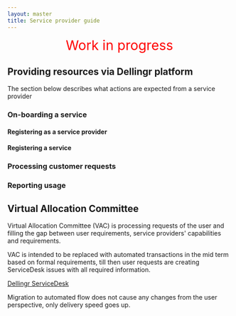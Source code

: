 ```yaml
---
layout: master
title: Service provider guide
---
```


<div style="text-align: center; font-size: 30px; color: red;">
Work in progress
</div>


## Providing resources via Dellingr platform

The section below describes what actions are expected from a service provider 

### On-boarding a service

#### Registering as a service provider

#### Registering a service

### Processing customer requests

### Reporting usage

## Virtual Allocation Committee

Virtual Allocation Committee (VAC) is processing requests of the user and filling the gap between
user requirements, service providers' capabilities and requirements.

VAC is intended to be replaced with automated transactions in the mid term based on formal requirements, till
then user requests are creating ServiceDesk issues with all required information.

[Dellingr ServiceDesk](https://dellingr.atlassian.net)

Migration to automated flow does not cause any changes from the user perspective, only delivery speed goes up.
